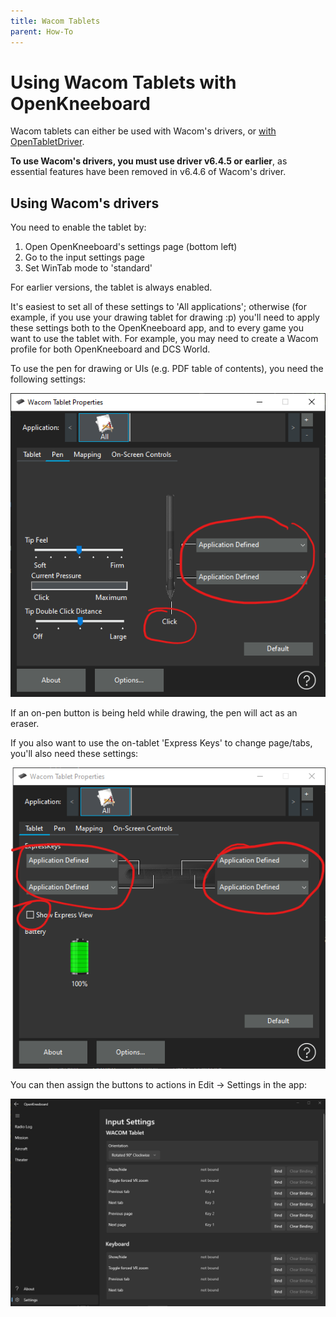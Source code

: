 ```yaml
---
title: Wacom Tablets
parent: How-To
---
```


# Using Wacom Tablets with OpenKneeboard

Wacom tablets can either be used with Wacom's drivers, or [with OpenTabletDriver](https://go.openkneeboard.com/otd-ipc).

**To use Wacom's drivers, you must use driver v6.4.5 or earlier**, as essential features have been removed in v6.4.6 of Wacom's driver.

## Using Wacom's drivers

You need to enable the tablet by:

1. Open OpenKneeboard's settings page (bottom left)
2. Go to the input settings page
3. Set WinTab mode to 'standard'

For earlier versions, the tablet is always enabled.

It's easiest to set all of these settings to 'All applications'; otherwise (for example, if you use your
drawing tablet for drawing :p) you'll need to apply these settings both to the OpenKneeboard app, and to
every game you want to use the tablet with. For example, you may need to create a Wacom profile for both
OpenKneeboard and DCS World.

To use the pen for drawing or UIs (e.g. PDF table of contents), you need the
following settings:

![set tip to click; both other buttons 'application defined'](../screenshots/wacom-pen-settings.png)

If an on-pen button is being held while drawing, the pen will act as an eraser.

If you also want to use the on-tablet 'Express Keys' to change page/tabs, you'll
also need these settings:

![all expresskeys to 'application defined', disable 'expressview'](../screenshots/wacom-tablet-settings.png)

You can then assign the buttons to actions in Edit -> Settings in the app:

![screenshot of settings page with 'wacom tablet' option](../screenshots/wacom-expresskey-bindings.png)
